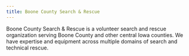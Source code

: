 ```yaml
---
title: Boone County Search & Rescue
---
```


Boone County Search & Rescue is a volunteer search and rescue organization serving Boone County and other central Iowa counties.
We have expertise and equipment across multiple domains of search and technical rescue.
